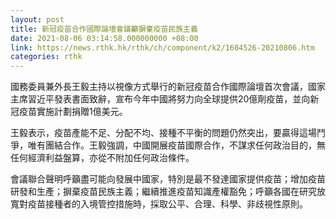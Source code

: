 ```yaml
---
layout: post
title: 新冠疫苗合作國際論壇會議籲摒棄疫苗民族主義
date: 2021-08-06 03:14:58.000000000 +08:00
link: https://news.rthk.hk/rthk/ch/component/k2/1604526-20210806.htm
categories: rthk
---
```


國務委員兼外長王毅主持以視像方式舉行的新冠疫苗合作國際論壇首次會議，國家主席習近平發表書面致辭，宣布今年中國將努力向全球提供20億劑疫苗，並向新冠疫苗實施計劃捐贈1億美元。

王毅表示，疫苗產能不足、分配不均、接種不平衡的問題仍然突出，要贏得這場鬥爭，唯有團結合作。王毅強調，中國開展疫苗國際合作，不謀求任何政治目的，無任何經濟利益盤算，亦從不附加任何政治條件。

會議聯合聲明呼籲盡可能向發展中國家，特別是最不發達國家提供疫苗；增加疫苗研發和生產；摒棄疫苗民族主義；繼續推進疫苗知識產權豁免；呼籲各國在研究放寬對疫苗接種者的入境管控措施時，採取公平、合理、科學、非歧視性原則。
